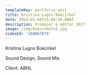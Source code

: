 ```yaml
---
templateKey: portfolio-post
title: Kristina Lugns Bokcirkel
date: 2014-01-04T15:04:10.000Z
description: Producer & editor 2017
image: /img/bokcirkeln2.jpg
videoId: '268067878'
---
```

Kristina Lugns Bokcirkel

Sound Design, Sound Mix

Client: ABHL
